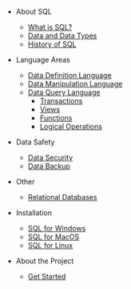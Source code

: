 - About SQL

  - [What is SQL?](sql.md)
  - [Data and Data Types](data-types.md)
  - [History of SQL](history.md)

- Language Areas

  - [Data Definition Language](ddl.md)
  - [Data Manipulation Language](dml.md)
  - [Data Query Language](dql.md)
    - [Transactions](transaction.md)
    - [Views](view.md)
    - [Functions](function.md)
    - [Logical Operations](logical-operations.md)

- Data Safety

  - [Data Security](data-security.md)    
  - [Data Backup](data-backup.md)    

- Other

  - [Relational Databases](rdb.md)   

- Installation 

  - [SQL for Windows](windows.md)   
  - [SQL for MacOS](mac.md)   
  - [SQL for Linux](linux.md)   

- About the Project

  - [Get Started](README.md)
